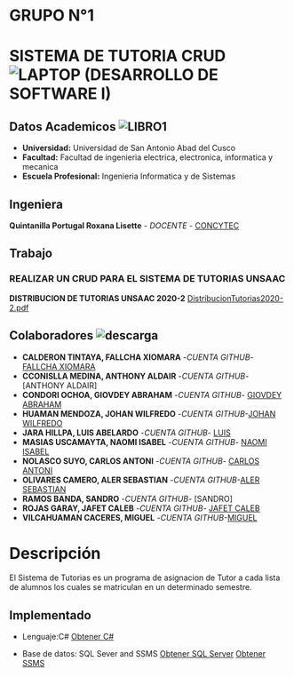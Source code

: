 # GRUPO N°1

# SISTEMA DE TUTORIA CRUD ![LAPTOP](https://user-images.githubusercontent.com/72511623/126373916-3a2a40d0-43d7-4b21-832d-71de69caaef6.jpg) (DESARROLLO DE SOFTWARE I)

## Datos Academicos ![LIBRO1](https://user-images.githubusercontent.com/72511623/126376299-05c28cf4-eff8-407c-bfa6-ceeff8b94c77.png)

- **Universidad:** Universidad de San Antonio Abad del Cusco
- **Facultad:** Facultad de ingenieria electrica, electronica, informatica y mecanica
- **Escuela Profesional:** Ingenieria Informatica y de Sistemas
## Ingeniera
**Quintanilla Portugal Roxana Lisette** - *DOCENTE* - [CONCYTEC](http://directorio.concytec.gob.pe/appDirectorioCTI/VerDatosInvestigador.do;jsessionid=a64a00668b861c4a52fdead99791?id_investigador=40930)
## Trabajo
### REALIZAR UN CRUD PARA EL SISTEMA DE TUTORIAS UNSAAC
**DISTRIBUCION DE TUTORIAS UNSAAC 2020-2** [DistribucionTutorias2020-2.pdf](https://github.com/MigVC/PROYECTO/files/6878187/DistribucionTutorias2020-2.pdf)

## Colaboradores ![descarga](https://user-images.githubusercontent.com/72511623/126371917-24df0242-6218-4cd8-8da8-3dd229f82203.png)

- **CALDERON TINTAYA, FALLCHA XIOMARA** -*CUENTA GITHUB*- [FALLCHA XIOMARA](https://github.com/FallchaXCT)
- **CCONISLLA MEDINA, ANTHONY ALDAIR** -*CUENTA GITHUB*- [ANTHONY ALDAIR]
- **CONDORI OCHOA, GIOVDEY ABRAHAM** -*CUENTA GITHUB*- [GIOVDEY ABRAHAM](https://github.com/Giovdey)
- **HUAMAN MENDOZA, JOHAN WILFREDO** -*CUENTA GITHUB*-[JOHAN WILFREDO](https://github.com/jhn-cde)
- **JARA HILLPA, LUIS ABELARDO** -*CUENTA GITHUB*- [LUIS](https://github.com/ljh0404)
- **MASIAS USCAMAYTA, NAOMI ISABEL** -*CUENTA GITHUB*- [NAOMI ISABEL](https://github.com/naomi159)
- **NOLASCO SUYO, CARLOS ANTONI** -*CUENTA GITHUB*- [CARLOS ANTONI](https://github.com/4tony4)
- **OLIVARES CAMERO, ALER SEBASTIAN** -*CUENTA GITHUB*-[ALER SEBASTIAN](https://github.com/aolivares182925)
- **RAMOS BANDA, SANDRO** -*CUENTA GITHUB*- [SANDRO]
- **ROJAS GARAY, JAFET CALEB** -*CUENTA GITHUB*- [JAFET CALEB](https://github.com/JafetCaleb)
- **VILCAHUAMAN CACERES, MIGUEL** -*CUENTA GITHUB*-[MIGUEL](https://github.com/MigVC)
# Descripción
El Sistema de Tutorias es un programa de asignacion de Tutor a cada lista de alumnos los cuales se matriculan en un determinado semestre.
## Implementado 
- Lenguaje:C# 
[Obtener C#](https://visualstudio.microsoft.com/es/thank-you-downloading-visual-studio/?sku=Community&rel=16 )

- Base de datos: SQL Sever and SSMS
[Obtener SQL Server]( https://www.microsoft.com/es-es/sql-server/sql-server-downloads)
[Obtener SSMS](https://docs.microsoft.com/en-us/sql/ssms/download-sql-server-management-studio-ssms?view=sql-server-ver15#download-ssms)
